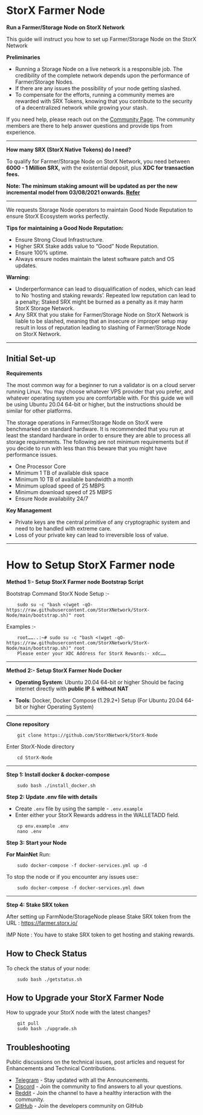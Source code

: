 # StorX Farmer Node

**Run a Farmer/Storage Node on StorX Network**

This guide will instruct you how to set up Farmer/Storage Node on the StorX Network

**Preliminaries**
- Running a Storage Node on a live network is a responsible job. The credibility of the complete network depends upon the performance of Farmer/Storage Nodes. 
- If there are any issues the possibility of your node getting slashed. 
- To compensate for the efforts, running a community memes are rewarded with SRX Tokens, knowing that you contribute to the security of a decentralized network while growing your stash.

If you need help, please reach out on the [Community Page](https://storx.tech/support.html). The community members are there to help answer questions and provide tips from experience.

------

**How many SRX (StorX Native Tokens) do I need?**

To qualify for Farmer/Storage Node on StorX Network, you need between **6000 - 1 Million SRX,** with the existential deposit, plus **XDC for transaction fees.**

**Note: The minimum staking amount will be updated as per the new incremental model from 03/08/2021 onwards. [Refer](https://medium.com/storx-network/storx-farm-node-minimum-staking-increment-model-to-avoid-srx-token-inflation-7a343cf89401)**

-----

We requests Storage Node operators to maintain Good Node Reputation to ensure StorX Ecosystem works perfectly.

**Tips for maintaining a Good Node Reputation:**
- Ensure Strong Cloud Infrastructure.
- Higher SRX Stake adds value to “Good” Node Reputation.
- Ensure 100% uptime.
- Always ensure nodes maintain the latest software patch and OS updates.


**Warning:**

- Underperformance can lead to disqualification of nodes, which can lead to No ‘hosting and staking rewards’. Repeated low reputation can lead to a penalty; Staked SRX might be burned as a penalty as it may harm StorX Storage Network.
- Any SRX that you stake for Farmer/Storage Node on StorX Network is liable to be slashed, meaning that an insecure or improper setup may result in loss of reputation leading to slashing of Farmer/Storage Node on StorX Network.

-----

## Initial Set-up

**Requirements**

The most common way for a beginner to run a validator is on a cloud server running Linux. You may choose whatever VPS provider that you prefer, and whatever operating system you are comfortable with. For this guide we will be using Ubuntu 20.04 64-bit or higher, but the instructions should be similar for other platforms.

The storage operations in Farmer/Storage Node on StorX were benchmarked on standard hardware. It is recommended that you run at least the standard hardware in order to ensure they are able to process all storage requirements. The following are not minimum requirements but if you decide to run with less than this beware that you might have performance issues.

- One Processor Core
- Minimum 1 TB of available disk space
- Minimum 10 TB of available bandwidth a month
- Minimum upload speed of 25 MBPS
- Minimum download speed of 25 MBPS
- Ensure Node availability 24/7

**Key Management**

- Private keys are the central primitive of any cryptographic system and need to be handled with extreme care. 
- Loss of your private key can lead to irreversible loss of value.

---

# How to Setup StorX Farmer node

**Method 1:- Setup StorX Farmer node Bootstrap Script**

Bootstrap Command StorX Node Setup :- 
```
    sudo su -c "bash <(wget -qO- https://raw.githubusercontent.com/StorXNetwork/StorX-Node/main/bootstrap.sh)" root 
```
Examples :- 
```
    root……..:~# sudo su -c "bash <(wget -qO- https://raw.githubusercontent.com/StorXNetwork/StorX-Node/main/bootstrap.sh)" root
    Please enter your XDC Address for StorX Rewards:- xdc……
```
------

**Method 2:- Setup StorX Farmer Node Docker**

- **Operating System**: Ubuntu 20.04 64-bit or higher
Should be facing internet directly with **public IP** & **without NAT**

- **Tools**: Docker, Docker Compose (1.29.2+)
Setup (For Ubuntu 20.04 64-bit or higher Operating System)

---------------------------------

**Clone repository**
```
    git clone https://github.com/StorXNetwork/StorX-Node
```

Enter StorX-Node directory
```
    cd StorX-Node
```
---------------------------------

**Step 1: Install docker & docker-compose**
```
    sudo bash ./install_docker.sh
```
**Step 2: Update .env file with details**
- Create `.env` file by using the sample - `.env.example`
- Enter either your StorX Rewards address in the WALLETADD field.
```
    cp env.example .env
    nano .env
```

**Step 3: Start your Node**

**For MainNet**
Run:
```
    sudo docker-compose -f docker-services.yml up -d
```

To stop the node or if you encounter any issues use::

```
    sudo docker-compose -f docker-services.yml down
```
---------------------------------

**Step 4: Stake SRX token**

After setting up FarmNode/StorageNode please Stake SRX token from the URL : https://farmer.storx.io/

IMP Note : You have to stake SRX token to get hosting and staking rewards.

## How to Check Status
To check the status of your node:

```
    sudo bash ./getstatus.sh
```

## How to Upgrade your StorX Farmer Node
How to upgrade your StorX node with the latest changes?

```
    git pull
    sudo bash ./upgrade.sh
```

## Troubleshooting


Public discussions on the technical issues, post articles and request for Enhancements and Technical Contributions. 

- [Telegram](https://t.me/StorXNetwork) - Stay updated with all the Announcements.
- [Discord](https://discord.gg/ha4Jufj2Nm) - Join the community to find answers to all your questions.
- [Reddit](https://www.reddit.com/r/StorXNetwork) - Join the channel to have a healthy interaction with the community.
- [GitHub](https://github.com/StorXNetwork) - Join the developers community on GitHub
